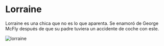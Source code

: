 Lorraine
===

Lorraine es una chica que no es lo que aparenta.
Se enamoró de George McFly después de que su padre tuviera un accidente de coche con este.

![lorraine](https://raw.githubusercontent.com/wiki/AulaLinux/Git-Capacitor/images/1955/lorraine.jpg)
